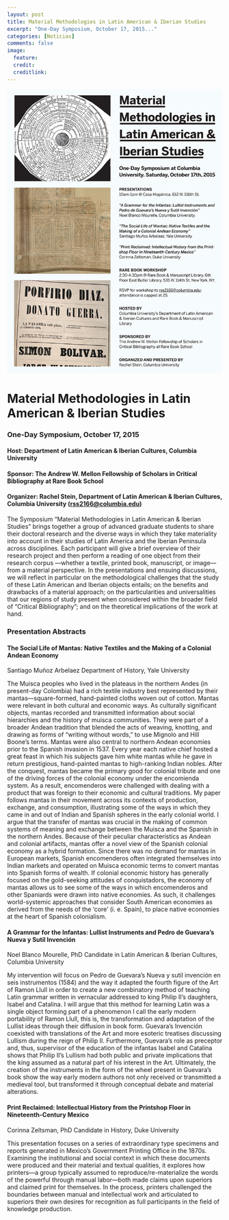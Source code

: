 ```yaml
---
layout: post
title: Material Methodologies in Latin American & Iberian Studies
excerpt: "One-Day Symposium, October 17, 2015..."
categories: [Noticias]
comments: false
image:
  feature:
  credit:
  creditlink:
---
```


![Material Methodologis](/img/Columbia.jpg)


# Material Methodologies in Latin American & Iberian Studies
### One-Day Symposium, October 17, 2015
#### Host: Department of Latin American & Iberian Cultures, Columbia University
#### Sponsor: The Andrew W. Mellon Fellowship of Scholars in Critical Bibliography at Rare Book School
#### Organizer: Rachel Stein, Department of Latin American & Iberian Cultures, Columbia University (rss2166@columbia.edu)

The Symposium “Material Methodologies in Latin American & Iberian Studies” brings together a group of advanced graduate students to share their doctoral research and the diverse ways in which they take materiality into account in their studies of Latin America and the Iberian Peninsula across disciplines. Each participant will give a brief overview of their research project and then perform a reading of one object from their research corpus —whether a textile, printed book, manuscript, or image—from a material perspective. In the presentations and ensuing discussions, we will reflect in particular on the methodological challenges that the study of these Latin American and Iberian objects entails; on the benefits and drawbacks of a material approach; on the particularities and universalities that our regions of study present when considered within the broader field of “Critical Bibliography”; and on the theoretical implications of the work at hand.

### Presentation Abstracts

#### The Social Life of Mantas: Native Textiles and the Making of a Colonial Andean Economy
Santiago Muñoz Arbelaez
Department of History, Yale University

The Muisca peoples who lived in the plateaus in the northern Andes (in present-day Colombia) had a rich textile industry best represented by their mantas––square-formed, hand-painted cloths woven out of cotton. Mantas were relevant in both cultural and economic ways. As culturally significant objects, mantas recorded and transmitted information about social hierarchies and the history of muisca communities. They were part of a broader Andean tradition that blended the acts of weaving, knotting, and drawing as forms of “writing without words,” to use Mignolo and Hill Boone’s terms. Mantas were also central to northern Andean economies prior to the Spanish invasion in 1537. Every year each native chief hosted a great feast in which his subjects gave him white mantas while he gave in return prestigious, hand-painted mantas to high-ranking Indian nobles. After the conquest, mantas became the primary good for colonial tribute and one of the driving forces of the colonial economy under the encomienda system. As a result, encomenderos were challenged with dealing with a product that was foreign to their economic and cultural traditions. My paper follows mantas in their movement across its contexts of production, exchange, and consumption, illustrating some of the ways in which they came in and out of Indian and Spanish spheres in the early colonial world. I argue that the transfer of mantas was crucial in the making of common systems of meaning and exchange between the Muisca and the Spanish in the northern Andes. Because of their peculiar characteristics as Andean and colonial artifacts, mantas offer a novel view of the Spanish colonial economy as a hybrid formation. Since there was no demand for mantas in European markets, Spanish encomenderos often integrated themselves into Indian markets and operated on Muisca economic terms to convert mantas into Spanish forms of wealth. If colonial economic history has generally focused on the gold-seeking attitudes of conquistadors, the economy of mantas allows us to see some of the ways in which encomenderos and other Spaniards were drawn into native economies. As such, it challenges world-systemic approaches that consider South American economies as derived from the needs of the ‘core’ (i. e. Spain), to place native economies at the heart of Spanish colonialism.

#### A Grammar for the Infantas: Lullist Instruments and Pedro de Guevara’s Nueva y Sutil Invención
Noel Blanco Mourelle, PhD Candidate in Latin American & Iberian Cultures, Columbia University

My intervention will focus on Pedro de Guevara’s Nueva y sutil invención en seis instrumentos (1584) and the way it adapted the fourth figure of the Art of Ramon Llull in order to create a new combinatory method of teaching Latin grammar written in vernacular addressed to king Philip II’s daughters, Isabel and Catalina. I will argue that this method for learning Latin was a single object forming part of a phenomenon I call the early modern portability of Ramon Llull, this is, the transformation and adaptation of the Lullist ideas through their diffusion in book form. Guevara’s Invención coexisted with translations of the Art and more esoteric treatises discussing Lullism during the reign of Philip II. Furthermore, Guevara’s role as preceptor and, thus, supervisor of the education of the infantas Isabel and Catalina shows that Philip II’s Lullism had both public and private implications that the king assumed as a natural part of his interest in the Art. Ultimately, the creation of the instruments in the form of the wheel present in Guevara’s book show the way early modern authors not only received or transmitted a medieval tool, but transformed it through conceptual debate and material alterations.

#### Print Reclaimed: Intellectual History from the Printshop Floor in Nineteenth-Century Mexico
Corinna Zeltsman, PhD Candidate in History, Duke University

This presentation focuses on a series of extraordinary type specimens and reports generated in Mexico’s Government Printing Office in the 1870s. Examining the institutional and social context in which these documents were produced and their material and textual qualities, it explores how printers—a group typically assumed to reproduce/re-materialize the words of the powerful through manual labor—both made claims upon superiors and claimed print for themselves. In the process, printers challenged the boundaries between manual and intellectual work and articulated to superiors their own desires for recognition as full participants in the field of knowledge production.
